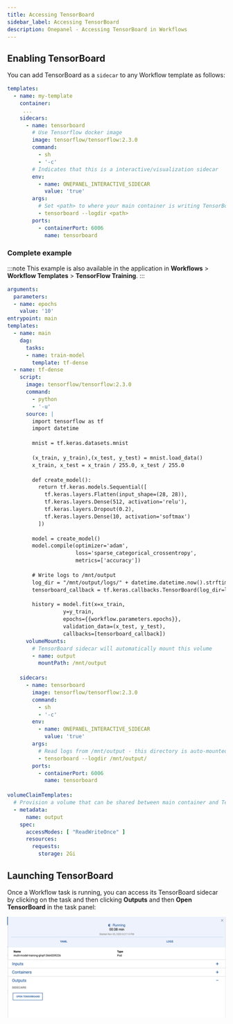 ```yaml
---
title: Accessing TensorBoard
sidebar_label: Accessing TensorBoard
description: Onepanel - Accessing TensorBoard in Workflows
---
```


## Enabling TensorBoard

You can add TensorBoard as a `sidecar` to any Workflow template as follows:

```yaml
templates:  
  - name: my-template
    container:
     ...
    sidecars:
      - name: tensorboard                   
        # Use Tensorflow docker image    
        image: tensorflow/tensorflow:2.3.0
        command:
          - sh
          - '-c'
        # Indicates that this is a interactive/visualization sidecar
        env:
          - name: ONEPANEL_INTERACTIVE_SIDECAR
            value: 'true'
        args:
          # Set <path> to where your main container is writing TensorBoard logs
          - tensorboard --logdir <path>     
        ports:
          - containerPort: 6006
            name: tensorboard
```

### Complete example

:::note
This example is also available in the application in **Workflows** > **Workflow Templates** > **TensorFlow Training**.
:::

```yaml {42,48,50-52,54-68,70-78}
arguments:
  parameters:
  - name: epochs
    value: '10'
entrypoint: main
templates:
  - name: main
    dag:
      tasks:
      - name: train-model
        template: tf-dense
  - name: tf-dense
    script:
      image: tensorflow/tensorflow:2.3.0
      command:
        - python
        - '-u'
      source: |
        import tensorflow as tf
        import datetime

        mnist = tf.keras.datasets.mnist

        (x_train, y_train),(x_test, y_test) = mnist.load_data()
        x_train, x_test = x_train / 255.0, x_test / 255.0

        def create_model():
          return tf.keras.models.Sequential([
            tf.keras.layers.Flatten(input_shape=(28, 28)),
            tf.keras.layers.Dense(512, activation='relu'),
            tf.keras.layers.Dropout(0.2),
            tf.keras.layers.Dense(10, activation='softmax')
          ])

        model = create_model()
        model.compile(optimizer='adam',
                      loss='sparse_categorical_crossentropy',
                      metrics=['accuracy'])

        # Write logs to /mnt/output
        log_dir = "/mnt/output/logs/" + datetime.datetime.now().strftime("%Y%m%d-%H%M%S")
        tensorboard_callback = tf.keras.callbacks.TensorBoard(log_dir=log_dir, histogram_freq=1)

        history = model.fit(x=x_train, 
                  y=y_train, 
                  epochs={{workflow.parameters.epochs}}, 
                  validation_data=(x_test, y_test), 
                  callbacks=[tensorboard_callback])
      volumeMounts:
        # TensorBoard sidecar will automatically mount this volume
        - name: output
          mountPath: /mnt/output

    sidecars:
      - name: tensorboard
        image: tensorflow/tensorflow:2.3.0
        command:
          - sh
          - '-c'
        env:
          - name: ONEPANEL_INTERACTIVE_SIDECAR
            value: 'true'
        args:
          # Read logs from /mnt/output - this directory is auto-mounted from volumeMounts
          - tensorboard --logdir /mnt/output/
        ports:
          - containerPort: 6006
            name: tensorboard

volumeClaimTemplates:
  # Provision a volume that can be shared between main container and TensorBoard side car
  - metadata:
      name: output
    spec:
      accessModes: [ "ReadWriteOnce" ]
      resources:
        requests:
          storage: 2Gi
```

## Launching TensorBoard

Once a Workflow task is running, you can access its TensorBoard sidecar by clicking on the task and then clicking **Outputs** and then **Open TensorBoard** in the task panel:

![](../../../static/img/tensorboard-202758.png)